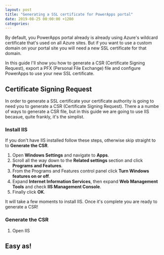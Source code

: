 ```yaml
---
layout: post
title: "Generating a SSL certificate for PowerApps portal"
date: 2019-08-25 00:00:00 +1200
categories: 
---
```

By default, you PowerApps portal already is already using Azure's wildcard certificate that's used on all Azure sites. But if you want to use a custom domain on your portal site you will need a new SSL certificate for that domain.

In this guide I'll show you how to generate a CSR (Certificate Signing Request), export a PFX (Personal File Exchange) file and configure PowerApps to use your new SSL certificate.

## Certificate Signing Request
In order to generate a SSL certificate your certificate authority is going to need you to generate a CSR (Certificate Signing Request). There a a numbe of ways to generate a CSR file, but in this guide we are going to use IIS becasue, quite frankly, it's the simplist.

### Install IIS
If you don't have IIS installed follow these steps, otherwise skip straight to to **Generate the CSR**.
1. Open **Windows Settings** and navigate to **Apps**.
2. Scroll all the way down to the **Related settings** section and click **Programs and Features**.
3. From the Programs and Features control panel click **Turn Windows features on or off**.
4. Expand **Internet Information Services**, then expand **Web Management Tools** and check **IIS Management Console**.
5. Finally click **OK**.

It will take a few moments to install IIS. Once it's complete you are ready to generate a CSR!

### Generate the CSR
1. Open IIS

## 

## Easy as!

